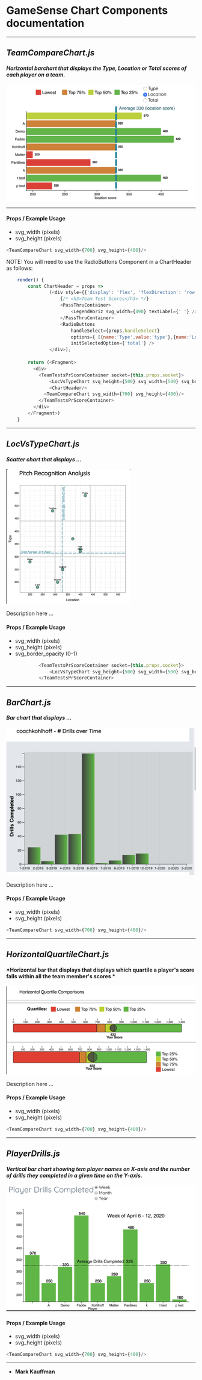 # GameSense Chart Components documentation
---
## *TeamCompareChart.js*
#### *Horizontal barchart that displays the Type, Location or Total scores of each player on a team.*

![image](./pics/TeamCompareChart_thumb.png)

---
#### Props / Example Usage
* svg_width (pixels)
* svg_height (pixels)
``` javascript
<TeamCompareChart svg_width={700} svg_height={400}/>
```
NOTE: You will need to use the RadioButtons Component in a ChartHeader as follows:
```javascript
    render() {
        const ChartHeader = props =>
                (<div style={{'display': 'flex', 'flexDirection': 'row', 'alignItems': 'center'}}>
                    {/* <h3>Team Test Scores</h3> */}
                    <PassThruContainer>
                        <LegendHoriz svg_width={490} textLabel={' '} />
                    </PassThruContainer>
                    <RadioButtons
                        handleSelect={props.handleSelect}
                        options={ [{name:'Type',value:'type'},{name:'Location',value:'location'},{name:'Total',value:'total'}] }
                        initSelectedOption={'total'} />
                </div>);

        return (<Fragment>
          <div>                
            <TeamTestsPrScoreContainer socket={this.props.socket}>
                <LocVsTypeChart svg_height={500} svg_width={500} svg_border_opacity={0.5}/>
                <ChartHeader/>
              <TeamCompareChart svg_width={700} svg_height={400}/>
            </TeamTestsPrScoreContainer>
          </div>
        </Fragment>)   
    }
```
---

## *LocVsTypeChart.js*
#### *Scatter chart that displays ...*
![image](./pics/LocVsTypeChart_thumb.png)

Description here ...
#### Props / Example Usage
* svg_width (pixels)
* svg_height (pixels)
* svg_border_opacity (0-1)  
``` javascript
            <TeamTestsPrScoreContainer socket={this.props.socket}>
                <LocVsTypeChart svg_height={500} svg_width={500} svg_border_opacity={0.5}/>
            </TeamTestsPrScoreContainer>    
```
---

## *BarChart.js*
#### *Bar chart that displays ...*
![image](./pics/BarChart_thumb.png)

Description here ...
#### Props / Example Usage
* svg_width (pixels)
* svg_height (pixels)
``` javascript
<TeamCompareChart svg_width={700} svg_height={400}/>
```
---

## *HorizontalQuartileChart.js*
#### *Horizontal bar that displays that displays which quartile a player's score falls within all the team member's scores *
![image](./pics/HorizontalQuartileChart_thumb.png)

Description here ...
#### Props / Example Usage
* svg_width (pixels)
* svg_height (pixels)
``` javascript
<TeamCompareChart svg_width={700} svg_height={400}/>
```
---

## *PlayerDrills.js*
#### *Vertical bar chart showing tem player names on X-axis and the number of drills they completed in a given time on the Y-axis.*
![image](./pics/PlayerDrills_thumb.png)

#### Props / Example Usage
* svg_width (pixels)
* svg_height (pixels)
``` javascript
<TeamCompareChart svg_width={700} svg_height={400}/>
```
---
- **Mark Kauffman**

